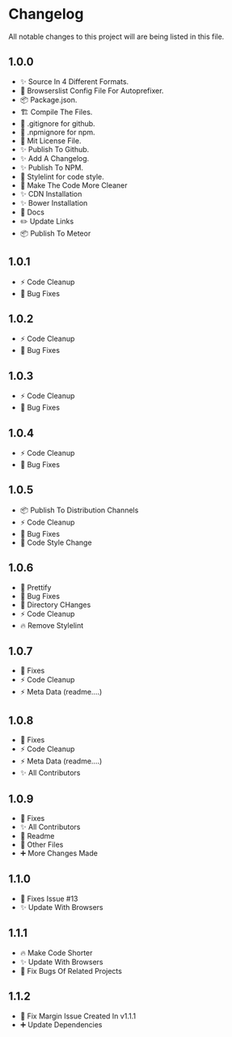# Changelog

All notable changes to this project will are being listed in this file.

## 1.0.0

- ✨ Source In 4 Different Formats.
- 🔧 Browserslist Config File For Autoprefixer.
- 📦 Package.json.
- 🏗️ Compile The Files.
- 🙈 .gitignore for github.
- 🙈 .npmignore for npm.
- 📄 Mit License File.
- ✨ Publish To Github.
- ✨ Add A Changelog.
- ✨ Publish To NPM.
- 🎨 Stylelint for code style.
- 🎨 Make The Code More Cleaner
- ✨ CDN Installation
- ✨ Bower Installation
- 📝 Docs
- ✏️ Update Links
- 📦 Publish To Meteor

## 1.0.1

- ⚡ Code Cleanup
- 🐛 Bug Fixes

## 1.0.2

- ⚡ Code Cleanup
- 🐛 Bug Fixes

## 1.0.3

- ⚡ Code Cleanup
- 🐛 Bug Fixes

## 1.0.4

- ⚡ Code Cleanup
- 🐛 Bug Fixes

## 1.0.5

- 📦 Publish To Distribution Channels
- ⚡ Code Cleanup
- 🐛 Bug Fixes
- 🎨 Code Style Change

## 1.0.6

- 🎨 Prettify
- 🐛 Bug Fixes
- 🚚 Directory CHanges
- ⚡ Code Cleanup
- 🔥 Remove Stylelint

## 1.0.7

- 🐛 Fixes
- ⚡ Code Cleanup
- ⚡ Meta Data (readme....)

## 1.0.8

- 🐛 Fixes
- ⚡ Code Cleanup
- ⚡ Meta Data (readme....)
- ✨ All Contributors

## 1.0.9

- 🐛 Fixes
- ✨ All Contributors
- 📝 Readme
- 📄 Other Files
- ➕ More Changes Made

## 1.1.0

- 🐛 Fixes Issue #13
- ✨ Update With Browsers

## 1.1.1

- 🔥 Make Code Shorter
- ✨ Update With Browsers
- 🐛 Fix Bugs Of Related Projects

## 1.1.2

- 🐛 Fix Margin Issue Created In v1.1.1
- ➕ Update Dependencies
